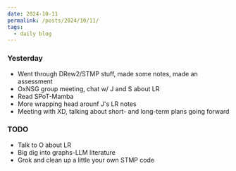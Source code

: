 ```yaml
---
date: 2024-10-11
permalink: /posts/2024/10/11/
tags:
  - daily blog
---
```


### Yesterday
- Went through DRew2/STMP stuff, made some notes, made an assessment
- OxNSG group meeting, chat w/ J and S about LR
- Read SPoT-Mamba
- More wrapping head arounf J's LR notes
- Meeting with XD, talking about short- and long-term plans going forward

### TODO
- Talk to O about LR
- Big dig into graphs-LLM literature
- Grok and clean up a little your own STMP code

